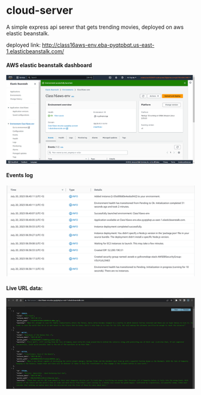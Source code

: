# cloud-server

A simple express api serevr that gets trending movies, deployed on aws elastic beanstalk.


deployed link: http://class16aws-env.eba-pyqtpbqt.us-east-1.elasticbeanstalk.com/

#### AWS elastic beanstalk dashboard 
![Alt text](image.png)
#### Events log
![Alt text](image-1.png)
#### Live URL data:
![alt](Capture.PNG)